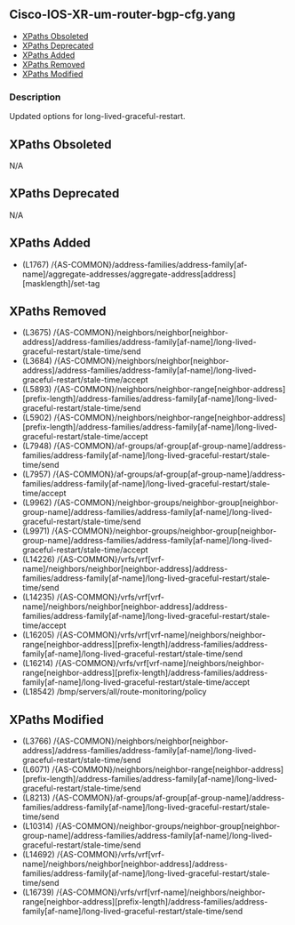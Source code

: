 ## Cisco-IOS-XR-um-router-bgp-cfg.yang

- [XPaths Obsoleted](#xpaths-obsoleted)
- [XPaths Deprecated](#xpaths-deprecated)
- [XPaths Added](#xpaths-added)
- [XPaths Removed](#xpaths-removed)
- [XPaths Modified](#xpaths-modified)

### Description

Updated options for long-lived-graceful-restart.

## XPaths Obsoleted

N/A

## XPaths Deprecated

N/A

## XPaths Added

- (L1767)	/{AS-COMMON}/address-families/address-family[af-name]/aggregate-addresses/aggregate-address[address][masklength]/set-tag

## XPaths Removed

- (L3675)	/{AS-COMMON}/neighbors/neighbor[neighbor-address]/address-families/address-family[af-name]/long-lived-graceful-restart/stale-time/send
- (L3684)	/{AS-COMMON}/neighbors/neighbor[neighbor-address]/address-families/address-family[af-name]/long-lived-graceful-restart/stale-time/accept
- (L5893)	/{AS-COMMON}/neighbors/neighbor-range[neighbor-address][prefix-length]/address-families/address-family[af-name]/long-lived-graceful-restart/stale-time/send
- (L5902)	/{AS-COMMON}/neighbors/neighbor-range[neighbor-address][prefix-length]/address-families/address-family[af-name]/long-lived-graceful-restart/stale-time/accept
- (L7948)	/{AS-COMMON}/af-groups/af-group[af-group-name]/address-families/address-family[af-name]/long-lived-graceful-restart/stale-time/send
- (L7957)	/{AS-COMMON}/af-groups/af-group[af-group-name]/address-families/address-family[af-name]/long-lived-graceful-restart/stale-time/accept
- (L9962)	/{AS-COMMON}/neighbor-groups/neighbor-group[neighbor-group-name]/address-families/address-family[af-name]/long-lived-graceful-restart/stale-time/send
- (L9971)	/{AS-COMMON}/neighbor-groups/neighbor-group[neighbor-group-name]/address-families/address-family[af-name]/long-lived-graceful-restart/stale-time/accept
- (L14226)	/{AS-COMMON}/vrfs/vrf[vrf-name]/neighbors/neighbor[neighbor-address]/address-families/address-family[af-name]/long-lived-graceful-restart/stale-time/send
- (L14235)	/{AS-COMMON}/vrfs/vrf[vrf-name]/neighbors/neighbor[neighbor-address]/address-families/address-family[af-name]/long-lived-graceful-restart/stale-time/accept
- (L16205)	/{AS-COMMON}/vrfs/vrf[vrf-name]/neighbors/neighbor-range[neighbor-address][prefix-length]/address-families/address-family[af-name]/long-lived-graceful-restart/stale-time/send
- (L16214)	/{AS-COMMON}/vrfs/vrf[vrf-name]/neighbors/neighbor-range[neighbor-address][prefix-length]/address-families/address-family[af-name]/long-lived-graceful-restart/stale-time/accept
- (L18542)	/bmp/servers/all/route-monitoring/policy

## XPaths Modified

- (L3766)	/{AS-COMMON}/neighbors/neighbor[neighbor-address]/address-families/address-family[af-name]/long-lived-graceful-restart/stale-time/send
- (L6071)	/{AS-COMMON}/neighbors/neighbor-range[neighbor-address][prefix-length]/address-families/address-family[af-name]/long-lived-graceful-restart/stale-time/send
- (L8213)	/{AS-COMMON}/af-groups/af-group[af-group-name]/address-families/address-family[af-name]/long-lived-graceful-restart/stale-time/send
- (L10314)	/{AS-COMMON}/neighbor-groups/neighbor-group[neighbor-group-name]/address-families/address-family[af-name]/long-lived-graceful-restart/stale-time/send
- (L14692)	/{AS-COMMON}/vrfs/vrf[vrf-name]/neighbors/neighbor[neighbor-address]/address-families/address-family[af-name]/long-lived-graceful-restart/stale-time/send
- (L16739)	/{AS-COMMON}/vrfs/vrf[vrf-name]/neighbors/neighbor-range[neighbor-address][prefix-length]/address-families/address-family[af-name]/long-lived-graceful-restart/stale-time/send

